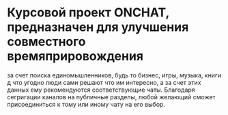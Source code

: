 # Курсовой проект ONCHAT, предназначен для улучшения совместного времяприровождения
за счет поиска единомышленников, будь то бизнес, игры, музыка, книги д что угодно люди сами решают что им интересно,
а за счет этих данных ему рекомендуются соответствующие чаты.
Благодаря сегригации каналов на публичные разделы, любой желающий сможет присоединиться к тому или иному чату
на его выбор.
